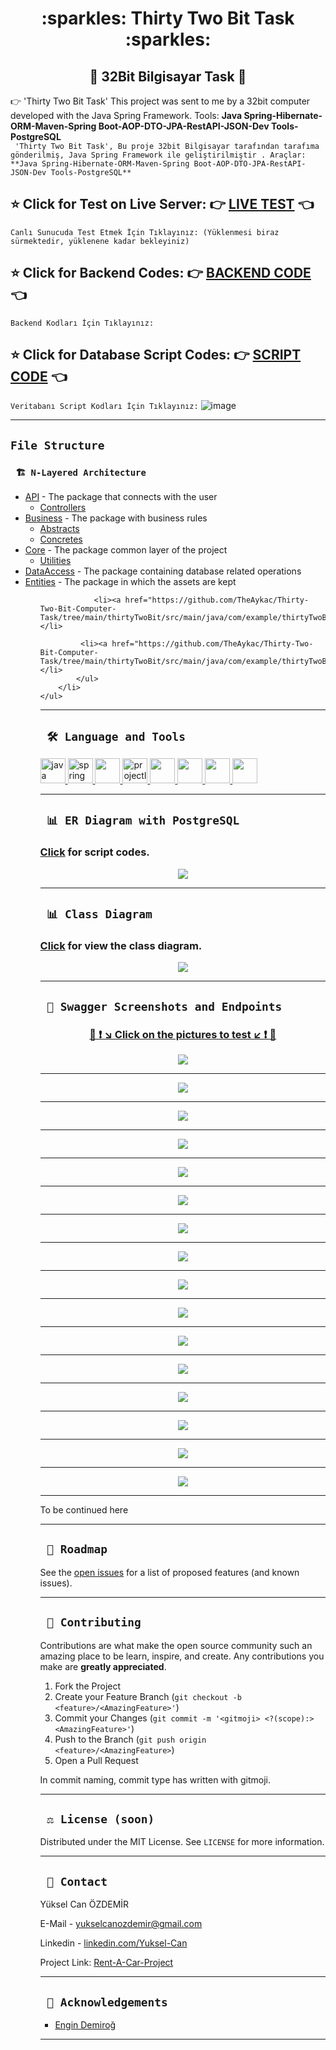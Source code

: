 <div align="center"><h1> :sparkles: Thirty Two Bit Task :sparkles: </h1> </div>
<div align="center"><h2> 🚥 32Bit Bilgisayar Task 🚥 </h2> </div>

:point_right:  'Thirty Two Bit Task' This project was sent to me by a 32bit computer developed with the Java Spring Framework. Tools: **Java Spring-Hibernate-ORM-Maven-Spring Boot-AOP-DTO-JPA-RestAPI-JSON-Dev Tools-PostgreSQL**
<br/>
 ``` 'Thirty Two Bit Task', Bu proje 32bit Bilgisayar tarafından tarafıma gönderilmiş, Java Spring Framework ile geliştirilmiştir . Araçlar: **Java Spring-Hibernate-ORM-Maven-Spring Boot-AOP-DTO-JPA-RestAPI-JSON-Dev Tools-PostgreSQL**```
<br/>

<b><h2> :star: Click for Test on Live Server: :point_right: <a href="https://rent-a-car-project-yuksel-can.herokuapp.com/swagger-ui/index.html#/">LIVE TEST</a> :point_left: </h2></b>
``` Canlı Sunucuda Test Etmek İçin Tıklayınız: (Yüklenmesi biraz sürmektedir, yüklenene kadar bekleyiniz) ```
<b><h2> :star: Click for Backend Codes: :point_right: <a href="https://github.com/TheAykac/Thirty-Two-Bit-Computer-Task/tree/main/thirtyTwoBit">BACKEND CODE </a> :point_left: </h2></b> 
``` Backend Kodları İçin Tıklayınız: ```
<b><h2> :star: Click for Database Script Codes: :point_right: <a href="https://github.com/TheAykac/Thirty-Two-Bit-Computer-Task/blob/main/thirtyTwoBit/Database-Script.txt">SCRIPT CODE</a> :point_left: </h2></b>
``` Veritabanı Script Kodları İçin Tıklayınız: ```
![image](https://user-images.githubusercontent.com/101461108/189402324-d77deef2-681f-47a0-a0bd-fc1707de0db7.png)


---
## `File Structure` 

### ` 🏗️ N-Layered Architecture`
  
<ul>
        <li><a href="https://github.com/TheAykac/Thirty-Two-Bit-Computer-Task/tree/main/thirtyTwoBit/src/main/java/com/example/thirtyTwoBit/api/">API</a> - The package that connects with the user
            <ul>
                <li><a href="https://github.com/TheAykac/Thirty-Two-Bit-Computer-Task/tree/main/thirtyTwoBit/src/main/java/com/example/thirtyTwoBit/api/controllers">Controllers</a> </li>
                </ul>
        </li>
        <li><a href="https://github.com/TheAykac/Thirty-Two-Bit-Computer-Task/tree/main/thirtyTwoBit/src/main/java/com/example/thirtyTwoBit/business">Business</a> - The package with business rules
            <ul>
                <li><a href="https://github.com/TheAykac/Thirty-Two-Bit-Computer-Task/tree/main/thirtyTwoBit/src/main/java/com/example/thirtyTwoBit/business/abstracts">Abstracts</a> </li>
                <li><a href="https://github.com/TheAykac/Thirty-Two-Bit-Computer-Task/tree/main/thirtyTwoBit/src/main/java/com/example/thirtyTwoBit/business/concretes">Concretes</a> </li>
                 </ul>
        </li>
        <li><a href="https://github.com/TheAykac/Thirty-Two-Bit-Computer-Task/tree/main/thirtyTwoBit/src/main/java/com/example/thirtyTwoBit/core">Core</a> - The package common layer of the project
            <ul>
              <li><a href="https://github.com/TheAykac/Thirty-Two-Bit-Computer-Task/tree/main/thirtyTwoBit/src/main/java/com/example/thirtyTwoBit/core/utilities">Utilities</a> </li>
            </ul>
        </li>
        <li><a href="https://github.com/TheAykac/Thirty-Two-Bit-Computer-Task/tree/main/thirtyTwoBit/src/main/java/com/example/thirtyTwoBit/dataAccess">DataAccess</a> - The package containing database related operations
            </li>
        <li><a href="https://github.com/Yuksel-Can/Rent-A-Car-Project/tree/main/rentACarProject/rentACarProject/src/main/java/com/turkcell/rentACarProject/entities">Entities</a> - The package in which the assets are kept
            <ul>
                
                <li><a href="https://github.com/TheAykac/Thirty-Two-Bit-Computer-Task/tree/main/thirtyTwoBit/src/main/java/com/example/thirtyTwoBit/entities/concretes">Concretes</a> </li>
             
             <li><a href="https://github.com/TheAykac/Thirty-Two-Bit-Computer-Task/tree/main/thirtyTwoBit/src/main/java/com/example/thirtyTwoBit/entities/dtos">DTO</a> </li>
            </ul>
        </li>
    </ul>

---

  
  ## ` 🛠️ Language and Tools` 
<p align="left"> <a href="https://www.java.com" target="_blank"> <img src="https://raw.githubusercontent.com/devicons/devicon/master/icons/java/java-original.svg" alt="java" width="40" height="40"/> </a> <a href="https://spring.io/" target="_blank"> <img src="https://www.vectorlogo.zone/logos/springio/springio-icon.svg" alt="spring" width="40" height="40"/> </a>
<a href="https://www.postgresql.org/" target="_blank"> <img src="https://upload.wikimedia.org/wikipedia/commons/2/29/Postgresql_elephant.svg" width="40"height="40"/>
<a href="https://projectlombok.org/" target="_blank"> <img src="https://avatars.githubusercontent.com/u/45949248?s=200&v=4" alt="projectlombok" width="40" height="40"/> 
<a href="https://hibernate.org/" target="_blank"> <img src="https://cdn.freebiesupply.com/logos/large/2x/hibernate-logo-png-transparent.png" width="40" height="40"/> 
<a href="https://swagger.io/" target="_blank"> <img src="https://seeklogo.com/images/S/swagger-logo-A49F73BAF4-seeklogo.com.png" width="40" height="40"/> 
<a href="https://spring.io/projects/spring-data-jpa" target="_blank"> <img src="https://huongdanjava.com/wp-content/uploads/2018/01/spring-data.png" width="40"height="40"/>
<a href="https://id.heroku.com/" target="_blank"> <img src="https://cdn-icons-png.flaticon.com/512/873/873120.png" width="40" height="40"/> 
</a>
</p>
 
 ---
  
  ## ` 📊 ER Diagram with PostgreSQL`
   ### <a href="https://github.com/Yuksel-Can/Rent-A-Car-Project/blob/main/PostgreSQL/Database-Script.txt">Click</a> for script codes.
<p align="center"><img src="https://github.com/Yuksel-Can/Rent-A-Car-Project/blob/main/project_images/Diagrams/ER-Diagram.jpg?raw=true"></p>
  
---
 
  ## ` 📊 Class Diagram`
   ### <a href="https://github.com/Yuksel-Can/Rent-A-Car-Project/blob/main/project_images/Diagrams/UML%20Class%20Diagram.png?raw=true">Click</a> for view the class diagram.
<p align="center"><img src="https://github.com/Yuksel-Can/Rent-A-Car-Project/blob/main/project_images/Diagrams/UML%20Class%20Diagram.png?raw=true"></p>
  
---
 
  ## ` 🔭 Swagger Screenshots and Endpoints`
 ### <p align="center"> <a href="https://rent-a-car-project-yuksel-can.herokuapp.com/swagger-ui/index.html#/"> 🌟 ❗ ↘️ Click on the pictures to test ↙️ ❗ 🌟 </a> </p>
 <p align="center"><a target="_blank" href="https://rent-a-car-project-yuksel-can.herokuapp.com/swagger-ui/index.html#/rental-cars-controller"><img src="https://github.com/Yuksel-Can/Rent-A-Car-Project/blob/main/project_images/swagger-ss/rental-cars-controller.png?raw=true"></a></p>
<hr>
<p align="center"><a target="_blank" href="https://rent-a-car-project-yuksel-can.herokuapp.com/swagger-ui/index.html#/payments-controller"><img src="https://github.com/Yuksel-Can/Rent-A-Car-Project/blob/main/project_images/swagger-ss/payments-controller.png?raw=true"></a></p>
<hr>
<p align="center"><a target="_blank" href="https://rent-a-car-project-yuksel-can.herokuapp.com/swagger-ui/index.html#/individual-customers-controller"><img src="https://github.com/Yuksel-Can/Rent-A-Car-Project/blob/main/project_images/swagger-ss/individual-customers-controller.png?raw=true"></a></p>
<hr>
<p align="center"><a target="_blank" href="https://rent-a-car-project-yuksel-can.herokuapp.com/swagger-ui/index.html#/corporate-customers-controller"><img src="https://github.com/Yuksel-Can/Rent-A-Car-Project/blob/main/project_images/swagger-ss/corporate-customers-controller.png?raw=true"></a></p>
<hr>
<p align="center"><a target="_blank" href="https://rent-a-car-project-yuksel-can.herokuapp.com/swagger-ui/index.html#/colors-controller"><img src="https://github.com/Yuksel-Can/Rent-A-Car-Project/blob/main/project_images/swagger-ss/colors-controller.png?raw=true"></a></p>
<hr>
<p align="center"><a target="_blank" href="https://rent-a-car-project-yuksel-can.herokuapp.com/swagger-ui/index.html#/cars-controller"><img src="https://github.com/Yuksel-Can/Rent-A-Car-Project/blob/main/project_images/swagger-ss/cars-controller.png?raw=true"></a></p>
<hr>
<p align="center"><a target="_blank" href="https://rent-a-car-project-yuksel-can.herokuapp.com/swagger-ui/index.html#/car-maintenances-controller"><img src="https://github.com/Yuksel-Can/Rent-A-Car-Project/blob/main/project_images/swagger-ss/car-maintenances-controller.png?raw=true"></a></p>
<hr>
<p align="center"><a target="_blank" href="https://rent-a-car-project-yuksel-can.herokuapp.com/swagger-ui/index.html#/car-crashes-controller"><img src="https://github.com/Yuksel-Can/Rent-A-Car-Project/blob/main/project_images/swagger-ss/car-crahes-controller.png?raw=true"></a></p>
<hr>
<p align="center"><a target="_blank" href="https://rent-a-car-project-yuksel-can.herokuapp.com/swagger-ui/index.html#/brands-controller"><img src="https://github.com/Yuksel-Can/Rent-A-Car-Project/blob/main/project_images/swagger-ss/brands-controller.png?raw=true"></a></p>
<hr>
<p align="center"><a target="_blank" href="https://rent-a-car-project-yuksel-can.herokuapp.com/swagger-ui/index.html#/additionals-controller"><img src="https://github.com/Yuksel-Can/Rent-A-Car-Project/blob/main/project_images/swagger-ss/additionals-controller.png?raw=true"></a></p>
<hr>
<p align="center"><a target="_blank" href="https://rent-a-car-project-yuksel-can.herokuapp.com/swagger-ui/index.html#/cities-controller"><img src="https://github.com/Yuksel-Can/Rent-A-Car-Project/blob/main/project_images/swagger-ss/cities-controller.png?raw=true"></a></p>
<hr>
<p align="center"><a target="_blank" href="https://rent-a-car-project-yuksel-can.herokuapp.com/swagger-ui/index.html#/users-controller"><img src="https://github.com/Yuksel-Can/Rent-A-Car-Project/blob/main/project_images/swagger-ss/users-controller.png?raw=true"></a></p>
<hr>
<p align="center"><a target="_blank" href="https://rent-a-car-project-yuksel-can.herokuapp.com/swagger-ui/index.html#/ordered-additionals-controller"><img src="https://github.com/Yuksel-Can/Rent-A-Car-Project/blob/main/project_images/swagger-ss/ordered-additionals-controller.png?raw=true"></a></p>
<hr>
<p align="center"><a target="_blank" href="https://rent-a-car-project-yuksel-can.herokuapp.com/swagger-ui/index.html#/invoices-controller"><img src="https://github.com/Yuksel-Can/Rent-A-Car-Project/blob/main/project_images/swagger-ss/invoices-controller.png?raw=true"></a></p>
<hr>
<p align="center"><a target="_blank" href="https://rent-a-car-project-yuksel-can.herokuapp.com/swagger-ui/index.html#/customers-controller"><img src="https://github.com/Yuksel-Can/Rent-A-Car-Project/blob/main/project_images/swagger-ss/customers-controller.png?raw=true"></a></p>
<hr>
<p align="center"><a target="_blank" href="https://rent-a-car-project-yuksel-can.herokuapp.com/swagger-ui/index.html#/credit-cards-controller"><img src="https://github.com/Yuksel-Can/Rent-A-Car-Project/blob/main/project_images/swagger-ss/credit-cards-controller.png?raw=true"></a></p>
 
---
 
To be continued here
 
---
 
 ## ` 🚧 Roadmap`
See the [open issues](https://github.com/Yuksel-Can/Rent-A-Car-Project/issues) for a list of proposed features (and known issues).

---
 
## ` 🤝 Contributing`

Contributions are what make the open source community such an amazing place to be learn, inspire, and create. Any contributions you make are **greatly appreciated**.

1. Fork the Project
2. Create your Feature Branch (`git checkout -b <feature>/<AmazingFeature>'`)
3. Commit your Changes (`git commit -m '<gitmoji> <?(scope):> <AmazingFeature>'`)
4. Push to the Branch (`git push origin <feature>/<AmazingFeature>`)
5. Open a Pull Request

In commit naming, commit type has written with gitmoji.

---

## ` ⚖️ License (soon)`

Distributed under the MIT License. See `LICENSE` for more information.

---

## ` 📧 Contact`

Yüksel Can ÖZDEMİR 

E-Mail - [yukselcanozdemir@gmail.com](mailto:yukselcanozdemir@gmail.com)

Linkedin - [linkedin.com/Yuksel-Can](https://www.linkedin.com/in/y%C3%BCksel-can-%C3%B6zdemir-1a742b183/)

Project Link: [Rent-A-Car-Project](https://github.com/Yuksel-Can/Rent-A-Car-Project/tree/main/rentACarProject/rentACarProject/src/main/java/com/turkcell/rentACarProject)

---

## ` 🙏 Acknowledgements`

- [Engin Demiroğ](https://www.linkedin.com/in/engindemirog/)

---
